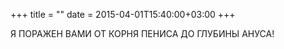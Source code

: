 +++
title = ""
date = 2015-04-01T15:40:00+03:00
+++

Я ПОРАЖЕН ВАМИ ОТ КОРНЯ ПЕНИСА ДО ГЛУБИНЫ АНУСА!



